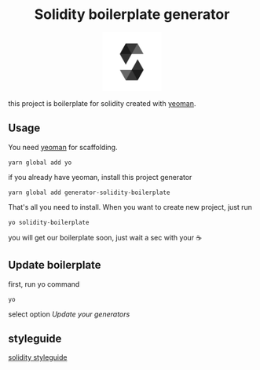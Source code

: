 <div align="center">
<h1>Solidity boilerplate generator</h1>

<a href="https://www.emojione.com/emoji/1f436">
    <img height="120" width="120" alt="solidity_logo" src="https://github.com/20Scoops-CNX/solidity-boilerplate/blob/master/arts/solidity_logo.png" />
</a>

</div>

this project is boilerplate for solidity created with [yeoman](http://yeoman.io/).

## Usage

You need [yeoman](http://yeoman.io/) for scaffolding.

```
yarn global add yo
```

if you already have yeoman, install this project generator

```
yarn global add generator-solidity-boilerplate
```

That's all you need to install. When you want to create new project, just run

```
yo solidity-boilerplate
```

you will get our boilerplate soon, just wait a sec with your ☕


## Update boilerplate

first, run yo command

```
yo
```

select option _Update your generators_


## styleguide

[solidity styleguide](https://solidity.readthedocs.io/en/v0.4.24/style-guide.html)